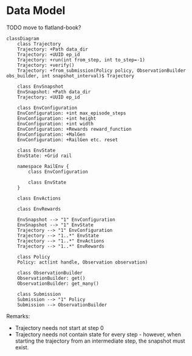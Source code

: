 Data Model
==========

TODO move to flatland-book?

```mermaid
classDiagram
    class Trajectory
    Trajectory: +Path data_dir
    Trajectory: +UUID ep_id
    Trajectory: +run(int from_step, int to_step=-1)
    Trajectory: +verify()
    Trajectory: +from_submission(Policy policy, ObservationBuilder obs_builder, int snapshot_interval)$ Trajectory

    class EnvSnapshot
    EnvSnapshot: +Path data_dir
    Trajectory: +UUID ep_id

    class EnvConfiguration
    EnvConfiguration: +int max_episode_steps
    EnvConfiguration: +int height
    EnvConfiguration: +int width
    EnvConfiguration: +Rewards reward_function
    EnvConfiguration: +MalGen
    EnvConfiguration: +RailGen etc. reset

    class EnvState
    EnvState: +Grid rail

    namespace RailEnv {
        class EnvConfiguration

        class EnvState
    }

    class EnvActions

    class EnvRewards

    EnvSnapshot --> "1" EnvConfiguration
    EnvSnapshot --> "1" EnvState
    Trajectory --> "1" EnvConfiguration
    Trajectory --> "1..*" EnvState
    Trajectory --> "1..*" EnvActions
    Trajectory --> "1..*" EnvRewards

    class Policy
    Policy: act(int handle, Observation observation)

    class ObservationBuilder
    ObservationBuilder: get()
    ObservationBuilder: get_many()

    class Submission
    Submission --> "1" Policy
    Submission --> ObservationBuilder
```

Remarks:

* Trajectory needs not start at step 0
* Trajectory needs not contain state for every step - however, when starting the trajectory from an intermediate step, the snapshot must exist.
